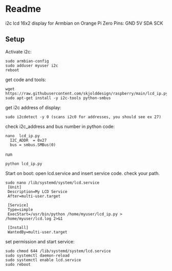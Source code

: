 # Readme
i2c lcd 16x2 display for Armbian on Orange Pi Zero
Pins: GND 5V SDA SCK

## Setup
Activate i2c:
```
sudo armbian-config
sudo adduser myuser i2c
reboot
```
get code and tools:
```
wget https://raw.githubusercontent.com/skjolddesign/raspberry/main/lcd_ip.py
sudo apt-get install -y i2c-tools python-smbus
```
get i2c address of display:
```
sudo i2cdetect -y 0 (scans i2c0 for addresses, you should see ex 27)
```
check i2c_address and bus number in python code:
```
nano  lcd_ip.py
  I2C_ADDR  = 0x27
  bus = smbus.SMBus(0)
```
run
```
python lcd_ip.py
```

Start on boot:
open lcd.service and insert service code. check your path.
```
sudo nano /lib/systemd/system/lcd.service
 [Unit]
 Description=My LCD Service
 After=multi-user.target

 [Service]
 Type=simple
 ExecStart=/usr/bin/python /home/myuser/lcd_ip.py > /home/myuser/lcd.log 2>&1

 [Install]
 WantedBy=multi-user.target
```
set permission and start service:
```
sudo chmod 644 /lib/systemd/system/lcd.service
sudo systemctl daemon-reload
sudo systemctl enable lcd.service
sudo reboot
```
